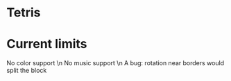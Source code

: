 # Tetris

# Current limits
No color support \n
No music support \n
A bug: rotation near borders would split the block  
